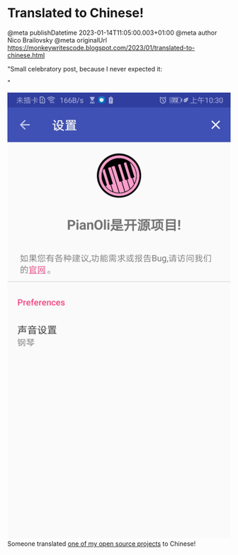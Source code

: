 # Translated to Chinese!

@meta publishDatetime 2023-01-14T11:05:00.003+01:00
@meta author Nico Brailovsky
@meta originalUrl https://monkeywritescode.blogspot.com/2023/01/translated-to-chinese.html

"Small celebratory post, because I never expected it:

"

[![](/blog_img/212446793-30c64252-a788-4a6d-81e2-e8f05f126497.jpg)](/blog_img/212446793-30c64252-a788-4a6d-81e2-e8f05f126497.jpg)
Someone translated [one of my open source projects](http://github.com/nicolasbrailo/pianOli) to Chinese!

